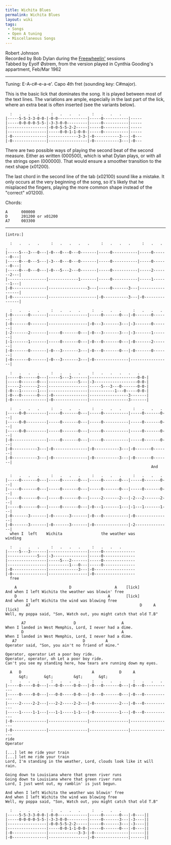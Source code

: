 ```yaml
---
title: Wichita Blues
permalink: Wichita Blues
layout: wiki
tags:
 - Songs
 - Open A tuning
 - Miscellaneous Songs
---
```


Robert Johnson  
Recorded by Bob Dylan during the [Freewheelin'](Freewheelin' "wikilink")
sessions  
Tabbed by Eyolf Østrem, from the version played in Cynthia Gooding's
appartment, Feb/Mar 1962

* * * * *

Tuning: E-A-c\#-e-a-e'. Capo 4th fret (sounding key: C\#major).

This is the basic lick that dominates the song. It is played between
most of the text lines. The variations are ample, especially in the last
part of the lick, where an extra beat is often inserted (see the
variants below).

      :   .   .   .     :   .   .   .     :   .   .   .
    |-----5-5-3-3-0-0-|-0-0-------------|-----0-----------|-----
    |-----0-0-0-0-5-5-|-3-3-0-0---------|-----0-----------|-----
    |-----------------|-0-0-5-5-2-2-----|-----0-----------|-----
    |-----------------|-----0-0-1-1-0-0-|-----0-----------|-----
    |-0---------------|-------------3-3-|-0-----------3---|-0---
    |-0---------------|-----------------|-0-----------3---|-0---

There are two possible ways of playing the second beat of the second
measure. Either as written (000500), which is what Dylan plays, or with
all the strings open (000000). That would ensure a smoother transition
to the next shape (x01200).

The last chord in the second line of the tab (x02100) sound like a
mistake. It only occurs at the very beginning of the song, so it's
likely that he misplaced the fingers, playing the more common shape
instead of the "correct" x01200).

Chords:

    A      000000
    D      201200 or x01200
    A7     003300

* * * * *

    [intro:]

      :   .   .   .     :   .   .   .   .     :   .   .   .     :   .   .   .
    |-----5---3---0---|-0---0---0---0-------|-----0-----------|-----0-------0---|
    |-----0---0---5---|-3---0---0---0-------|-----0-----------|-----0-------0---|
    |-----0---0---0---|-0---5---2---0-------|-----0-----------|-----2-------2---|
    |-----------------|-------------1-------|-----0-----------|-----1-------1---|
    |-0---------------|-----------------3---|-----0-------3---|-----------------|
    |-0---------------|---------------------|-0-----------3---|-0---------------|

      :   .   .   .     :   .   .   .     :   .   .   .     :   .   .   .
    |-0-------0-------|-----------------|-----0-------0---|-0-------0-------|
    |-0-------0-------|-----------------|-0---3-------3---|-3-------0-------|
    |-2-------2-------|-----0-------0---|-0---3-------3---|-3-------1-------|
    |-1-------1-------|-----0-------0---|-0---0-------0---|-0-------2-------|
    |-0-------0-------|-0---3-------3---|-0---0-------0---|-0-------0-------|
    |-0-------0-------|-0---3-------3---|-0---------------|-----------------|

      :   .   .   .     :   .   .   .     :   .   .   .   .   .
    |-----0-------0---|-----5---3-------|---------------------0-0-|
    |-----0-------0---|-------------5---|-3-------------------0-0-|
    |-----2-------2---|-----------------|-----5---3---0-------0-0-|
    |-0---1-------1---|-----------------|-----------1---0-----0-0-|
    |-0---0-------0---|-0---------------|-----------------3-------|
    |-0---------------|-0---------------|-----------------3-------|

      :   .   .   .     :   .   .   .     :   .   .   .     :   .   .   .
    |-----0-0---------|-----0-------0---|-----0-----------|-----0-------0---|
    |-----0-0---------|-----0-------0---|-----0-----------|-----0-------0---|
    |-----0-0---------|-----0-------0---|-----0-----------|-----0-------0---|
    |-0---------------|-----0-------0---|-----0-----------|-----0-------0---|
    |-0-----------3---|-0---------------|-0-----------3---|-0-------0-------|
    |-0-----------3---|-0---------------|-0-----------3---|-0-------0-------|
                                                                    And

      :   .   .   .     :   .   .   .     :   .   .   .     :   .   .   .
    |-----0-------0---|-----0-------0---|-----0-------0---|-----0-------0---|
    |-----0-------0---|-----0-------0---|-----0-------0---|-----0-------0---|
    |-----0-------0---|-----0-------0---|-----2-------2---|-2---2-------2---|
    |-----0-------0---|-----0-------0---|-0---1-------1---|-1---1-------1---|
    |-0-------3-------|-0-------3-------|-0---0-----------|-0---------------|
    |-0-------3-------|-0-------3-------|-0---------------|-2---------------|
      when I  left    Wichita                 the weather was        winding

      :   .   .   .     :   .   .   .     :   .   .   .
    |-----5---3-------|-----------------|-----0--------------
    |-------------5---|-3---------------|-----0--------------
    |-----------------|-----5---2-------|-----0--------------
    |-----------------|---------1---0---|-----0--------------
    |-0---------------|-------------3---|-0------------------
    |-0---------------|-----------------|-0------------------
      free

        A                       D                   A    [lick]
    And when I left Wichita the weather was blowin' free
        D                                        A       [lick]
    And when I left Wichita the wind was blowing free
             A7                                                D     A  [lick]
    Well, my poppa said, "Son, Watch out, you might catch that old T.B"

           A7                     D                    A
    When I landed in West Memphis, Lord, I never had a dime.
           D                                           A
    When I landed in West Memphis, Lord, I never had a dime.
       A7                             D         A
    Operator said, "Son, you ain't no friend of mine."

    Operator, operator Let a poor boy ride.
    Operator, operator, oh Let a poor boy ride.
    Can't you see my standing here, how tears are running down my eyes.

      A   D                               A           D     A
          &gt;       &gt;         &gt;       &gt;
      :   .   .   .     :   .   .   .     :   .   .   .     :   .   .   .
    |-----0-----0-0---|---0-0-----0-0---|-0---0-------0---|-0---0------------
    |-----0-----0-0---|---0-0-----0-0---|-0---0-------0---|-0---0------------
    |-----2-----2-2---|---2-2-----2-2---|-0-----------2---|-0---0------------
    |-----1-----1-1---|---1-1-----1-1---|-0-----------1---|-0---0------------
    |-0---------------|-----------------|-----------------|------------------
    |-0---------------|-----------------|-----------------|------------------
    ride                                                             Operator

    [...] let me ride your train
    [...] let me ride your train
    Lord, I'm standing in the weather, Lord, clouds look like it will rain.

    Going down to Louisiana where that green river runs
    Going down to Louisiana where that green river runs
    Lord, I just went out, my ramblin' is just begun.

    And when I left Wichita the weather was blowin' free
    And when I left Wichita the wind was blowing free
    Well, my poppa said, "Son, Watch out, you might catch that old T.B"

      :   .   .   .     :   .   .   .     :   .   .   .
    |-----5-5-3-3-0-0-|-0-0-------------|-----0-------0---|-0----||
    |-----0-0-0-0-5-5-|-3-3-0-0---------|-----0-------3---|-3----||
    |-----------------|-0-0-5-5-2-2-----|-----0-------3---|-3----||
    |-----------------|-----0-0-1-1-0-0-|-----0-------0---|-0----||
    |-0---------------|-------------3-3-|-0---------------|------||
    |-0---------------|-----------------|-0---------------|------||
